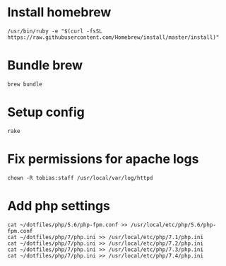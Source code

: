 # Install homebrew
```
/usr/bin/ruby -e "$(curl -fsSL https://raw.githubusercontent.com/Homebrew/install/master/install)"
```

# Bundle brew
```
brew bundle
```

# Setup config
```
rake
```

# Fix permissions for apache logs
```
chown -R tobias:staff /usr/local/var/log/httpd
```

# Add php settings
```
cat ~/dotfiles/php/5.6/php-fpm.conf >> /usr/local/etc/php/5.6/php-fpm.conf
cat ~/dotfiles/php/7/php.ini >> /usr/local/etc/php/7.1/php.ini
cat ~/dotfiles/php/7/php.ini >> /usr/local/etc/php/7.2/php.ini
cat ~/dotfiles/php/7/php.ini >> /usr/local/etc/php/7.3/php.ini
cat ~/dotfiles/php/7/php.ini >> /usr/local/etc/php/7.4/php.ini
```
